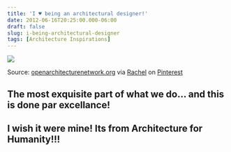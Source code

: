 ```yaml
---
title: 'I ♥ being an architectural designer!'
date: 2012-06-16T20:25:00.000-06:00
draft: false
slug: i-being-architectural-designer
tags: [Architecture Inspirations]
---
```


[![](http://media-cache-ec3.pinterest.com/upload/140315344610806432_giftbxNR_c.jpg)](http://pinterest.com/pin/140315344610806432/)

Source: [openarchitecturenetwork.org](/images/blog/legacy/grill%20sketch-color%20notes%20Purnima%203-11-08.jpg) via [Rachel](http://pinterest.com/archinia/) on [Pinterest](http://pinterest.com/)

  

  

  

The most exquisite part of what we do... and this is done par excellance! 
--------------------------------------------------------------------------

I wish it were mine! Its from Architecture for Humanity!!! 
-----------------------------------------------------------